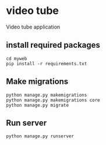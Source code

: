# video tube
Video tube application

## install required packages 
```
cd myweb
pip install -r requirements.txt
```

## Make migrations

```
python manage.py makemigrations
python manage.py makemigrations core
python manage.py migrate
```
## Run server

```
python manage.py runserver
```
